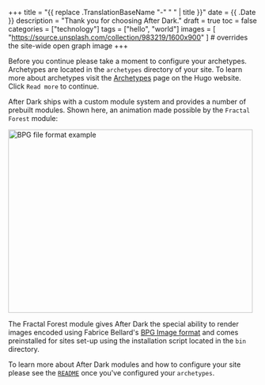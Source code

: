 +++
title = "{{ replace .TranslationBaseName "-" " " | title }}"
date = {{ .Date }}
description = "Thank you for choosing After Dark."
draft = true
toc = false
categories = ["technology"]
tags = ["hello", "world"]
images = [
  "https://source.unsplash.com/collection/983219/1600x900"
] # overrides the site-wide open graph image
+++

<div style="display:none">
  {{< hackcss-form name="validate" action="/post/coming-soon/" >}}
    {{< hackcss-formgroup name="validation" >}}
      {{< hackcss-helpblock >}}
        <strong>Please verify your installation to continue…</strong>
      {{< /hackcss-helpblock >}}
      {{< hackcss-label for="pgp" >}}
        64-bit <abbr title="Pretty Good Privacy">PGP</abbr> key:
      {{< /hackcss-label >}}
      {{< hackcss-textinput
          autofocus="true"
          type="text" id="pgp" name="pgp" pattern="^(?:[A-Za-z0-9+/]{4}\s){3}(?:[A-Za-z0-9+/]{4})$" >}}
      {{< hackcss-helpblock text="Challenge code: BB73 67EE 9A70 A631" />}}
    {{< /hackcss-formgroup >}}
  {{< /hackcss-form >}}
</div>

<script>
  (function (window, document, undefined) {
    "use strict";
    const key = 'BB73 67EE 9A70 A631';
    const wrapper = document.querySelector('[style="display:none"]')
    const confirm = () => {
      const form = document.forms.validate;
      form.pgp.value = key;
      form.pgp.type = 'password';
      form.validation.classList.add('form-success');
      form.validation.disabled = true;
      form.querySelectorAll('.help-block').forEach(
        helpblock => helpblock.remove()
      );
    };
    const validate = search => {
      search.includes(key.replace(/\s/g,'+')) ? confirm() : challenge();
    };
    const challenge = () => {
      const body = document.body;
      const forms = document.forms;
      if (body.firstChild === forms.validate) return;
      document.location.pathname !== '/' && (function () {
        forms.validate.validation.classList.add('form-error');
        document.title = "Please try again…";
        forms.validate.validation.querySelectorAll('.help-block').forEach(
          helpblock => {
            helpblock.innerHTML = helpblock.innerHTML.replace(
              key, `<mark>${key}</mark>`
            );
          }
        );
      })();
      const fragment = document.createDocumentFragment();
      fragment.appendChild(forms.validate);
      while (body.firstChild) body.removeChild(body.firstChild);
      body.appendChild(fragment);
      forms.validate.addEventListener('submit', evt => {
        validate(location.search);
      });
    };
    const initialize = () => {
      wrapper.style.display = 'block';
      (document.location.search.replace('?pgp=','').length)
        ? validate(location.search)
        : challenge();
    };
    document.onreadystatechange = () => {
      document.readyState === 'interactive' && initialize();
    };
  })(window, document);
</script>

<!--more-->

Before you continue please take a moment to configure your archetypes. Archetypes are located in the `archetypes` directory of your site. To learn more about archetypes visit the [Archetypes](https://gohugo.io/content-management/archetypes/) page on the Hugo website. Click `Read more` to continue.

After Dark ships with a custom module system and provides a number of prebuilt modules. Shown here, an animation made possible by the `Fractal Forest` module:

<img width="494" height="371" src="/bpg/cinemagraph-6.bpg" alt="BPG file format example">

The Fractal Forest module gives After Dark the special ability to render images encoded using Fabrice Bellard's [BPG Image format](https://bellard.org/bpg/) and comes preinstalled for sites set-up using the installation script located in the `bin` directory.

To learn more about After Dark modules and how to configure your site please see the [`README`](https://codeberg.org/vhs/after-dark#after-dark) once you've configured your `archetypes`.
